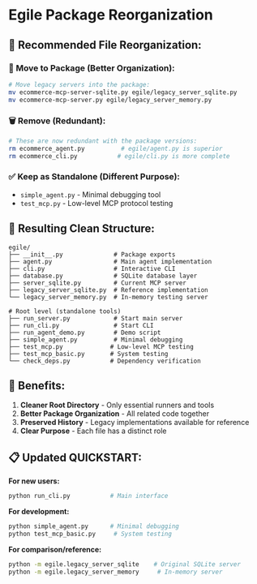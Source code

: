 # Egile Package Reorganization

## 🎯 **Recommended File Reorganization:**

### **🔄 Move to Package (Better Organization):**

```bash
# Move legacy servers into the package:
mv ecommerce-mcp-server-sqlite.py egile/legacy_server_sqlite.py
mv ecommerce-mcp-server.py egile/legacy_server_memory.py
```

### **🗑️ Remove (Redundant):**

```bash
# These are now redundant with the package versions:
rm ecommerce_agent.py          # egile/agent.py is superior
rm ecommerce_cli.py           # egile/cli.py is more complete
```

### **✅ Keep as Standalone (Different Purpose):**

- `simple_agent.py` - Minimal debugging tool
- `test_mcp.py` - Low-level MCP protocol testing

## 📂 **Resulting Clean Structure:**

```
egile/
├── __init__.py              # Package exports
├── agent.py                 # Main agent implementation  
├── cli.py                   # Interactive CLI
├── database.py              # SQLite database layer
├── server_sqlite.py         # Current MCP server
├── legacy_server_sqlite.py  # Reference implementation
└── legacy_server_memory.py  # In-memory testing server

# Root level (standalone tools)
├── run_server.py            # Start main server
├── run_cli.py               # Start CLI
├── run_agent_demo.py        # Demo script
├── simple_agent.py          # Minimal debugging
├── test_mcp.py             # Low-level MCP testing
├── test_mcp_basic.py       # System testing
└── check_deps.py           # Dependency verification
```

## 🎯 **Benefits:**

1. **Cleaner Root Directory** - Only essential runners and tools
2. **Better Package Organization** - All related code together
3. **Preserved History** - Legacy implementations available for reference
4. **Clear Purpose** - Each file has a distinct role

## 📋 **Updated QUICKSTART:**

**For new users:**
```bash
python run_cli.py           # Main interface
```

**For development:**
```bash
python simple_agent.py      # Minimal debugging
python test_mcp_basic.py     # System testing
```

**For comparison/reference:**
```bash
python -m egile.legacy_server_sqlite    # Original SQLite server
python -m egile.legacy_server_memory     # In-memory server
```